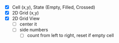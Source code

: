 ﻿- [x] Cell (x,y), State (Empty, Filled, Crossed)
- [x] 2D Grid (x,y)
- [x] 2D Grid View
  - [ ] center it
  - [ ] side numbers
    -  [ ] count from left to right, reset if empty cell
